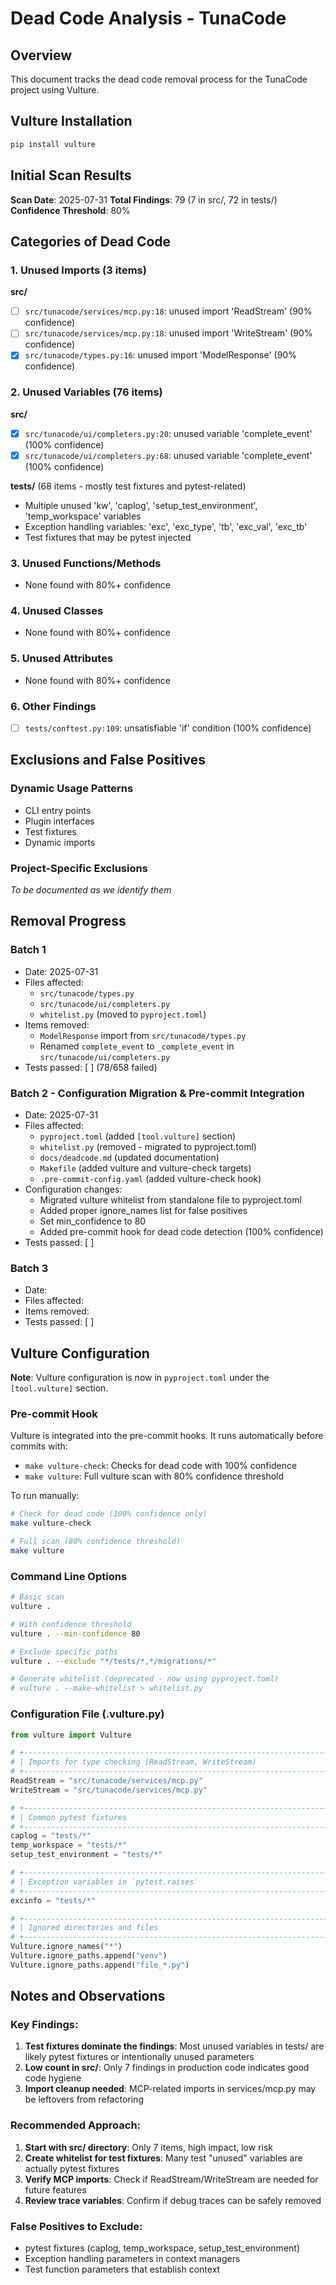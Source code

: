 # Dead Code Analysis - TunaCode

## Overview
This document tracks the dead code removal process for the TunaCode project using Vulture.

## Vulture Installation
```bash
pip install vulture
```

## Initial Scan Results
**Scan Date**: 2025-07-31
**Total Findings**: 79 (7 in src/, 72 in tests/)
**Confidence Threshold**: 80%

## Categories of Dead Code

### 1. Unused Imports (3 items)
**src/**
- [ ] `src/tunacode/services/mcp.py:18`: unused import 'ReadStream' (90% confidence)
- [ ] `src/tunacode/services/mcp.py:18`: unused import 'WriteStream' (90% confidence)
- [x] `src/tunacode/types.py:16`: unused import 'ModelResponse' (90% confidence)

### 2. Unused Variables (76 items)
**src/**
- [x] `src/tunacode/ui/completers.py:20`: unused variable 'complete_event' (100% confidence)
- [x] `src/tunacode/ui/completers.py:68`: unused variable 'complete_event' (100% confidence)

**tests/** (68 items - mostly test fixtures and pytest-related)
- Multiple unused 'kw', 'caplog', 'setup_test_environment', 'temp_workspace' variables
- Exception handling variables: 'exc', 'exc_type', 'tb', 'exc_val', 'exc_tb'
- Test fixtures that may be pytest injected

### 3. Unused Functions/Methods
- None found with 80%+ confidence

### 4. Unused Classes
- None found with 80%+ confidence

### 5. Unused Attributes
- None found with 80%+ confidence

### 6. Other Findings
- [ ] `tests/conftest.py:109`: unsatisfiable 'if' condition (100% confidence)

## Exclusions and False Positives

### Dynamic Usage Patterns
- CLI entry points
- Plugin interfaces
- Test fixtures
- Dynamic imports

### Project-Specific Exclusions
*To be documented as we identify them*

## Removal Progress

### Batch 1
- Date: 2025-07-31
- Files affected:
  - `src/tunacode/types.py`
  - `src/tunacode/ui/completers.py`
  - `whitelist.py` (moved to `pyproject.toml`)
- Items removed:
  - `ModelResponse` import from `src/tunacode/types.py`
  - Renamed `complete_event` to `_complete_event` in `src/tunacode/ui/completers.py`
- Tests passed: [ ] (78/658 failed)

### Batch 2 - Configuration Migration & Pre-commit Integration
- Date: 2025-07-31
- Files affected:
  - `pyproject.toml` (added `[tool.vulture]` section)
  - `whitelist.py` (removed - migrated to pyproject.toml)
  - `docs/deadcode.md` (updated documentation)
  - `Makefile` (added vulture and vulture-check targets)
  - `.pre-commit-config.yaml` (added vulture-check hook)
- Configuration changes:
  - Migrated vulture whitelist from standalone file to pyproject.toml
  - Added proper ignore_names list for false positives
  - Set min_confidence to 80
  - Added pre-commit hook for dead code detection (100% confidence)
- Tests passed: [ ]

### Batch 3
- Date:
- Files affected:
- Items removed:
- Tests passed: [ ]

## Vulture Configuration

**Note**: Vulture configuration is now in `pyproject.toml` under the `[tool.vulture]` section.

### Pre-commit Hook
Vulture is integrated into the pre-commit hooks. It runs automatically before commits with:
- `make vulture-check`: Checks for dead code with 100% confidence
- `make vulture`: Full vulture scan with 80% confidence threshold

To run manually:
```bash
# Check for dead code (100% confidence only)
make vulture-check

# Full scan (80% confidence threshold)
make vulture
```

### Command Line Options
```bash
# Basic scan
vulture .

# With confidence threshold
vulture . --min-confidence 80

# Exclude specific paths
vulture . --exclude "*/tests/*,*/migrations/*"

# Generate whitelist (deprecated - now using pyproject.toml)
# vulture . --make-whitelist > whitelist.py
```

### Configuration File (.vulture.py)
```python
from vulture import Vulture

# +---------------------------------------------------------------------------+
# | Imports for type checking (ReadStream, WriteStream)                       |
# +---------------------------------------------------------------------------+
ReadStream = "src/tunacode/services/mcp.py"
WriteStream = "src/tunacode/services/mcp.py"

# +---------------------------------------------------------------------------+
# | Common pytest fixtures                                                    |
# +---------------------------------------------------------------------------+
caplog = "tests/*"
temp_workspace = "tests/*"
setup_test_environment = "tests/*"

# +---------------------------------------------------------------------------+
# | Exception variables in `pytest.raises`                                    |
# +---------------------------------------------------------------------------+
excinfo = "tests/*"

# +---------------------------------------------------------------------------+
# | Ignored directories and files                                             |
# +---------------------------------------------------------------------------+
Vulture.ignore_names("*")
Vulture.ignore_paths.append("venv")
Vulture.ignore_paths.append("file_*.py")
```

## Notes and Observations

### Key Findings:
1. **Test fixtures dominate the findings**: Most unused variables in tests/ are likely pytest fixtures or intentionally unused parameters
2. **Low count in src/**: Only 7 findings in production code indicates good code hygiene
3. **Import cleanup needed**: MCP-related imports in services/mcp.py may be leftovers from refactoring

### Recommended Approach:
1. **Start with src/ directory**: Only 7 items, high impact, low risk
2. **Create whitelist for test fixtures**: Many test "unused" variables are actually pytest fixtures
3. **Verify MCP imports**: Check if ReadStream/WriteStream are needed for future features
4. **Review trace variables**: Confirm if debug traces can be safely removed

### False Positives to Exclude:
- pytest fixtures (caplog, temp_workspace, setup_test_environment)
- Exception handling parameters in context managers
- Test function parameters that establish context